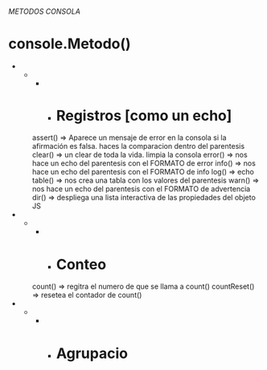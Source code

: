 ###### METODOS CONSOLA
# console.Metodo()

- - * * # Registros [como un echo]
    assert() => Aparece un mensaje de error en la consola si la afirmación es falsa. haces la comparacion dentro del parentesis
    clear() => un clear de toda la vida. limpia la consola
    error() => nos hace un echo del parentesis con el FORMATO de error
    info() => nos hace un echo del parentesis con el FORMATO de info
    log() =>  echo
    table() => nos crea una tabla con los valores del parentesis
    warn() => nos hace un echo del parentesis con el FORMATO de advertencia
    dir() => despliega una lista interactiva de las propiedades del objeto JS

- - * * # Conteo 
    count() => regitra el numero de que se llama a count()
    countReset() => resetea el contador de count()

- - * * # Agrupacio